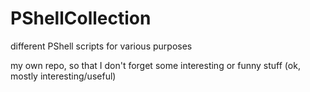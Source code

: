 # PShellCollection
different PShell scripts for various purposes

my own repo, so that I don't forget some interesting or funny stuff (ok, mostly interesting/useful)